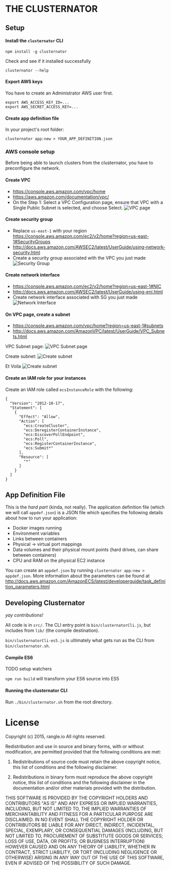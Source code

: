 # THE CLUSTERNATOR

## Setup

#### Install the `clusternator` CLI

```
npm install -g clusternator
```

Check and see if it installed successfully

```
clusternator --help
```


#### Export AWS keys

You have to create an Administrator AWS user first.

```
export AWS_ACCESS_KEY_ID=...
export AWS_SECRET_ACCESS_KEY=...
```

#### Create app definition file

In your project's root folder:

```
clusternator app:new > YOUR_APP_DEFINITION.json
```

### AWS console setup

Before being able to launch clusters from the clusternator, you have to
preconfigure the network.

#### Create VPC
- https://console.aws.amazon.com/vpc/home
- https://aws.amazon.com/documentation/vpc/
- On the Step 1: Select a VPC Configuration page, ensure that VPC with a Single Public Subnet is selected, and choose Select.
![VPC page](scrots/vpc_setup_1.png)

#### Create security group
- Replace `us-east-1` with your region https://console.aws.amazon.com/ec2/v2/home?region=us-east-1#SecurityGroups
- http://docs.aws.amazon.com/AWSEC2/latest/UserGuide/using-network-security.html
- Create a security group associated with the VPC you just made
![Security Group](scrots/security_group_1.png)

#### Create network interface
- https://console.aws.amazon.com/ec2/v2/home?region=us-east-1#NIC
- http://docs.aws.amazon.com/AWSEC2/latest/UserGuide/using-eni.html
- Create network interface associated with SG you just made
![Network Interface](scrots/network_interface_1.png)


#### On VPC page, create a subnet
- https://console.aws.amazon.com/vpc/home?region=us-east-1#subnets
- http://docs.aws.amazon.com/AmazonVPC/latest/UserGuide/VPC_Subnets.html

VPC Subnet page:
![VPC Subnet page](scrots/subnet_1.png)

Create subnet:
![Create subnet](scrots/subnet_2.png)

Et Voila
![Create subnet](scrots/subnet_3.png)


#### Create an IAM role for your instances

Create an IAM role called `ecsInstanceRole` with the following:

```
{
  "Version": "2012-10-17",
  "Statement": [
    {
      "Effect": "Allow",
      "Action": [
        "ecs:CreateCluster",
        "ecs:DeregisterContainerInstance",
        "ecs:DiscoverPollEndpoint",
        "ecs:Poll",
        "ecs:RegisterContainerInstance",
        "ecs:Submit*"
      ],
      "Resource": [
        "*"
      ]
    }
  ]
}
```

## App Definition File

This is the _hard part_ (kinda, not really). The application definition file
(which we will call `appdef.json`) is a JSON file which specifies the following
details about how to run your application:

- Docker images running
- Environment variables
- Links between containers
- Physical -> virtual port mappings
- Data volumes and their physical mount points
  (hard drives, can share between containers)
- CPU and RAM on the physical EC2 instance

You can create an `appdef.json` by running `clusternator app:new > appdef.json`.
More information about the parameters can be found at
http://docs.aws.amazon.com/AmazonECS/latest/developerguide/task_definition_parameters.html
 

## Developing Clusternator

_yay contributions!_

All code is in `src/`. The CLI entry point is `bin/clusternatorCli.js`,
but includes from `lib/` (the compile destination).


`bin/clusternatorCli-es5.js` is ultimately what gets run as the CLI
from `bin/clusternator.sh`.


#### Compile ES6

TODO setup watchers

`npm run build` will transform your ES6 source into ES5

#### Running the clusternator CLI

Run `./bin/clusternator.sh` from the root directory.



# License

Copyright (c) 2015, rangle.io
All rights reserved.

Redistribution and use in source and binary forms, with or without modification, are permitted provided that the following conditions are met:

1. Redistributions of source code must retain the above copyright notice, this list of conditions and the following disclaimer.

2. Redistributions in binary form must reproduce the above copyright notice, this list of conditions and the following disclaimer in the documentation and/or other materials provided with the distribution.

THIS SOFTWARE IS PROVIDED BY THE COPYRIGHT HOLDERS AND CONTRIBUTORS "AS IS" AND ANY EXPRESS OR IMPLIED WARRANTIES, INCLUDING, BUT NOT LIMITED TO, THE IMPLIED WARRANTIES OF MERCHANTABILITY AND FITNESS FOR A PARTICULAR PURPOSE ARE DISCLAIMED. IN NO EVENT SHALL THE COPYRIGHT HOLDER OR CONTRIBUTORS BE LIABLE FOR ANY DIRECT, INDIRECT, INCIDENTAL, SPECIAL, EXEMPLARY, OR CONSEQUENTIAL DAMAGES (INCLUDING, BUT NOT LIMITED TO, PROCUREMENT OF SUBSTITUTE GOODS OR SERVICES; LOSS OF USE, DATA, OR PROFITS; OR BUSINESS INTERRUPTION) HOWEVER CAUSED AND ON ANY THEORY OF LIABILITY, WHETHER IN CONTRACT, STRICT LIABILITY, OR TORT (INCLUDING NEGLIGENCE OR OTHERWISE) ARISING IN ANY WAY OUT OF THE USE OF THIS SOFTWARE, EVEN IF ADVISED OF THE POSSIBILITY OF SUCH DAMAGE.
